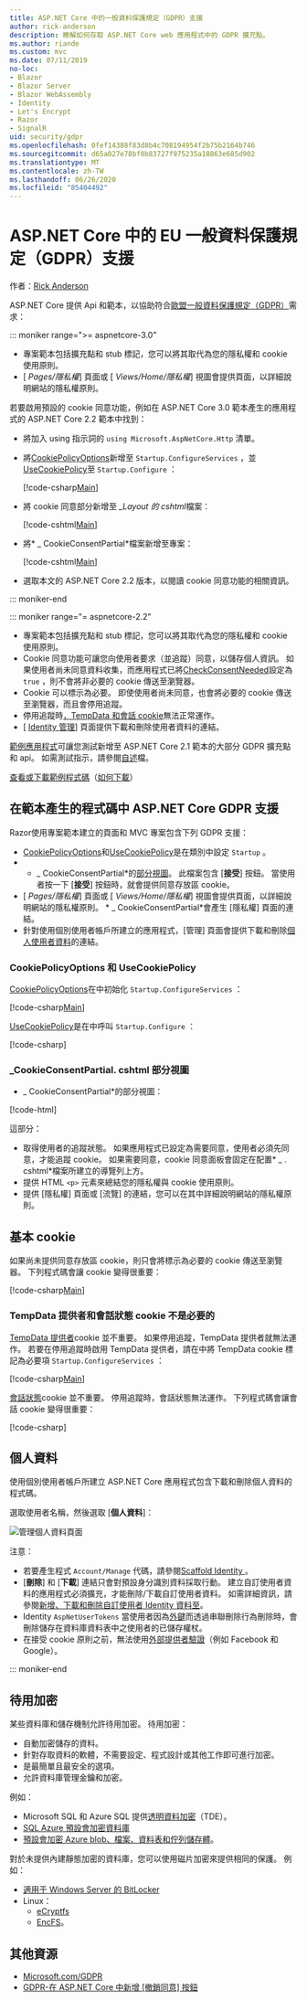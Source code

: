 ```yaml
---
title: ASP.NET Core 中的一般資料保護規定（GDPR）支援
author: rick-anderson
description: 瞭解如何存取 ASP.NET Core web 應用程式中的 GDPR 擴充點。
ms.author: riande
ms.custom: mvc
ms.date: 07/11/2019
no-loc:
- Blazor
- Blazor Server
- Blazor WebAssembly
- Identity
- Let's Encrypt
- Razor
- SignalR
uid: security/gdpr
ms.openlocfilehash: 0fef14388f83d8b4c708194954f2b75b2164b746
ms.sourcegitcommit: d65a027e78bf0b83727f975235a18863e685d902
ms.translationtype: MT
ms.contentlocale: zh-TW
ms.lasthandoff: 06/26/2020
ms.locfileid: "85404492"
---
```

# <a name="eu-general-data-protection-regulation-gdpr-support-in-aspnet-core"></a>ASP.NET Core 中的 EU 一般資料保護規定（GDPR）支援

作者：[Rick Anderson](https://twitter.com/RickAndMSFT)

ASP.NET Core 提供 Api 和範本，以協助符合[歐盟一般資料保護規定（GDPR）](https://ec.europa.eu/info/law/law-topic/data-protection/reform/what-does-general-data-protection-regulation-gdpr-govern_en)需求：

::: moniker range=">= aspnetcore-3.0"

* 專案範本包括擴充點和 stub 標記，您可以將其取代為您的隱私權和 cookie 使用原則。
* [ *Pages/隱私權*] 頁面或 [ *Views/Home/隱私權*] 視圖會提供頁面，以詳細說明網站的隱私權原則。

若要啟用預設的 cookie 同意功能，例如在 ASP.NET Core 3.0 範本產生的應用程式的 ASP.NET Core 2.2 範本中找到：

* 將加入 using 指示詞的 `using Microsoft.AspNetCore.Http` 清單。
* 將[CookiePolicyOptions](/dotnet/api/microsoft.aspnetcore.builder.cookiepolicyoptions)新增至 `Startup.ConfigureServices` ，並[UseCookiePolicy](/dotnet/api/microsoft.aspnetcore.builder.cookiepolicyappbuilderextensions.usecookiepolicy)至 `Startup.Configure` ：

  [!code-csharp[Main](gdpr/sample/RP3.0/Startup.cs?name=snippet1&highlight=12-19,38)]

* 將 cookie 同意部分新增至 *_Layout 的 cshtml*檔案：

  [!code-cshtml[Main](gdpr/sample/RP3.0/Pages/Shared/_Layout.cshtml?name=snippet&highlight=4)]

* 將* \_ CookieConsentPartial*檔案新增至專案：

  [!code-cshtml[Main](gdpr/sample/RP3.0/Pages/Shared/_CookieConsentPartial.cshtml)]

* 選取本文的 ASP.NET Core 2.2 版本，以閱讀 cookie 同意功能的相關資訊。

::: moniker-end

::: moniker range="= aspnetcore-2.2"

* 專案範本包括擴充點和 stub 標記，您可以將其取代為您的隱私權和 cookie 使用原則。
* Cookie 同意功能可讓您向使用者要求（並追蹤）同意，以儲存個人資訊。 如果使用者尚未同意資料收集，而應用程式已將[CheckConsentNeeded](/dotnet/api/microsoft.aspnetcore.builder.cookiepolicyoptions.checkconsentneeded)設定為 `true` ，則不會將非必要的 cookie 傳送至瀏覽器。
* Cookie 可以標示為必要。 即使使用者尚未同意，也會將必要的 cookie 傳送至瀏覽器，而且會停用追蹤。
* 停用追蹤時[，TempData 和會話 cookie](#tempdata)無法正常運作。
* [ [ Identity 管理](#pd)] 頁面提供下載和刪除使用者資料的連結。

[範例應用程式](https://github.com/dotnet/AspNetCore.Docs/tree/live/aspnetcore/security/gdpr/sample)可讓您測試新增至 ASP.NET Core 2.1 範本的大部分 GDPR 擴充點和 api。 如需測試指示，請參閱[自述](https://github.com/dotnet/AspNetCore.Docs/tree/live/aspnetcore/security/gdpr/sample)檔。

[查看或下載範例程式碼](https://github.com/dotnet/AspNetCore.Docs/tree/live/aspnetcore/security/gdpr/sample)（[如何下載](xref:index#how-to-download-a-sample)）

## <a name="aspnet-core-gdpr-support-in-template-generated-code"></a>在範本產生的程式碼中 ASP.NET Core GDPR 支援

Razor使用專案範本建立的頁面和 MVC 專案包含下列 GDPR 支援：

* [CookiePolicyOptions](/dotnet/api/microsoft.aspnetcore.builder.cookiepolicyoptions)和[UseCookiePolicy](/dotnet/api/microsoft.aspnetcore.builder.cookiepolicyappbuilderextensions.usecookiepolicy)是在類別中設定 `Startup` 。
* * \_ CookieConsentPartial*的[部分視圖](xref:mvc/views/tag-helpers/builtin-th/partial-tag-helper)。 此檔案包含 [**接受**] 按鈕。 當使用者按一下 [**接受**] 按鈕時，就會提供同意存放區 cookie。
* [ *Pages/隱私權*] 頁面或 [ *Views/Home/隱私權*] 視圖會提供頁面，以詳細說明網站的隱私權原則。 * \_ CookieConsentPartial*會產生 [隱私權] 頁面的連結。
* 針對使用個別使用者帳戶所建立的應用程式，[管理] 頁面會提供下載和刪除[個人使用者資料](#pd)的連結。

### <a name="cookiepolicyoptions-and-usecookiepolicy"></a>CookiePolicyOptions 和 UseCookiePolicy

[CookiePolicyOptions](/dotnet/api/microsoft.aspnetcore.builder.cookiepolicyoptions)在中初始化 `Startup.ConfigureServices` ：

[!code-csharp[Main](gdpr/sample/Startup.cs?name=snippet1&highlight=14-20)]

[UseCookiePolicy](/dotnet/api/microsoft.aspnetcore.builder.cookiepolicyappbuilderextensions.usecookiepolicy)是在中呼叫 `Startup.Configure` ：

[!code-csharp[](gdpr/sample/Startup.cs?name=snippet1&highlight=51)]

### <a name="_cookieconsentpartialcshtml-partial-view"></a>\_CookieConsentPartial. cshtml 部分視圖

* \_ CookieConsentPartial*的部分視圖：

[!code-html[](gdpr/sample/RP2.2/Pages/Shared/_CookieConsentPartial.cshtml)]

這部分：

* 取得使用者的追蹤狀態。 如果應用程式已設定為需要同意，使用者必須先同意，才能追蹤 cookie。 如果需要同意，cookie 同意面板會固定在配置* \_ . cshtml*檔案所建立的導覽列上方。
* 提供 HTML `<p>` 元素來總結您的隱私權與 cookie 使用原則。
* 提供 [隱私權] 頁面或 [流覽] 的連結，您可以在其中詳細說明網站的隱私權原則。

## <a name="essential-cookies"></a>基本 cookie

如果尚未提供同意存放區 cookie，則只會將標示為必要的 cookie 傳送至瀏覽器。 下列程式碼會讓 cookie 變得很重要：

[!code-csharp[Main](gdpr/sample/RP2.2/Pages/Cookie.cshtml.cs?name=snippet1&highlight=5)]

<a name="tempdata"></a>

### <a name="tempdata-provider-and-session-state-cookies-arent-essential"></a>TempData 提供者和會話狀態 cookie 不是必要的

[TempData 提供者](xref:fundamentals/app-state#tempdata)cookie 並不重要。 如果停用追蹤，TempData 提供者就無法運作。 若要在停用追蹤時啟用 TempData 提供者，請在中將 TempData cookie 標記為必要項 `Startup.ConfigureServices` ：

[!code-csharp[Main](gdpr/sample/RP2.2/Startup.cs?name=snippet1)]

[會話狀態](xref:fundamentals/app-state)cookie 並不重要。 停用追蹤時，會話狀態無法運作。 下列程式碼會讓會話 cookie 變得很重要：

[!code-csharp[](gdpr/sample/RP2.2/Startup.cs?name=snippet2)]

<a name="pd"></a>

## <a name="personal-data"></a>個人資料

使用個別使用者帳戶所建立 ASP.NET Core 應用程式包含下載和刪除個人資料的程式碼。

選取使用者名稱，然後選取 [**個人資料**]：

![管理個人資料頁面](gdpr/_static/pd.png)

注意：

* 若要產生程式 `Account/Manage` 代碼，請參閱[Scaffold Identity ](xref:security/authentication/scaffold-identity)。
* [**刪除**] 和 [**下載**] 連結只會對預設身分識別資料採取行動。 建立自訂使用者資料的應用程式必須擴充，才能刪除/下載自訂使用者資料。 如需詳細資訊，請參閱[新增、下載和刪除自訂使用者 Identity 資料至](xref:security/authentication/add-user-data)。
* Identity `AspNetUserTokens` 當使用者因為[外鍵](https://github.com/aspnet/Identity/blob/release/2.1/src/EF/IdentityUserContext.cs#L152)而透過串聯刪除行為刪除時，會刪除儲存在資料庫資料表中之使用者的已儲存權杖。
* 在接受 cookie 原則之前，無法使用[外部提供者驗證](xref:security/authentication/social/index)（例如 Facebook 和 Google）。

::: moniker-end

## <a name="encryption-at-rest"></a>待用加密

某些資料庫和儲存機制允許待用加密。 待用加密：

* 自動加密儲存的資料。
* 針對存取資料的軟體，不需要設定、程式設計或其他工作即可進行加密。
* 是最簡單且最安全的選項。
* 允許資料庫管理金鑰和加密。

例如：

* Microsoft SQL 和 Azure SQL 提供[透明資料加密](/sql/relational-databases/security/encryption/transparent-data-encryption)（TDE）。
* [SQL Azure 預設會加密資料庫](https://azure.microsoft.com/updates/newly-created-azure-sql-databases-encrypted-by-default/)
* [預設會加密 Azure blob、檔案、資料表和佇列儲存體](https://azure.microsoft.com/blog/announcing-default-encryption-for-azure-blobs-files-table-and-queue-storage/)。

對於未提供內建靜態加密的資料庫，您可以使用磁片加密來提供相同的保護。 例如：

* [適用于 Windows Server 的 BitLocker](/windows/security/information-protection/bitlocker/bitlocker-how-to-deploy-on-windows-server)
* Linux：
  * [eCryptfs](https://launchpad.net/ecryptfs)
  * [EncFS](https://github.com/vgough/encfs)。

## <a name="additional-resources"></a>其他資源

* [Microsoft.com/GDPR](https://www.microsoft.com/trustcenter/Privacy/GDPR)
* [GDPR-在 ASP.NET Core 中新增 [撤銷同意] 按鈕](https://www.joeaudette.com/blog/2018/08/28/gdpr---adding-a-revoke-consent-button-in-aspnet-core)
